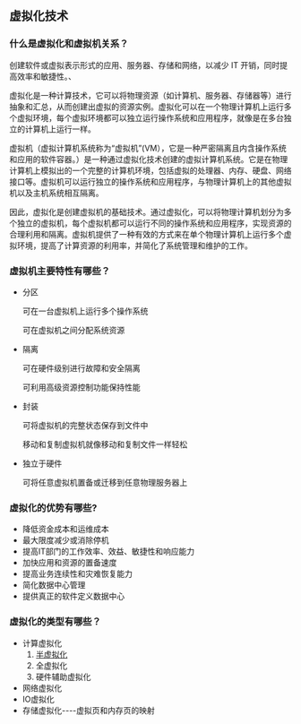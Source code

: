 ## 虚拟化技术

### 什么是虚拟化和虚拟机关系？

创建软件或虚拟表示形式的应用、服务器、存储和网络，以减少 IT 开销，同时提高效率和敏捷性。、

虚拟化是一种计算技术，它可以将物理资源（如计算机、服务器、存储器等）进行抽象和汇总，从而创建出虚拟的资源实例。虚拟化可以在一个物理计算机上运行多个虚拟环境，每个虚拟环境都可以独立运行操作系统和应用程序，就像是在多台独立的计算机上运行一样。

虚拟机（虚拟计算机系统称为“虚拟机”(VM），它是一种严密隔离且内含操作系统和应用的软件容器。）是一种通过虚拟化技术创建的虚拟计算机系统。它是在物理计算机上模拟出的一个完整的计算机环境，包括虚拟的处理器、内存、硬盘、网络接口等。虚拟机可以运行独立的操作系统和应用程序，与物理计算机上的其他虚拟机以及主机系统相互隔离。

因此，虚拟化是创建虚拟机的基础技术。通过虚拟化，可以将物理计算机划分为多个独立的虚拟机，每个虚拟机都可以运行不同的操作系统和应用程序，实现资源的合理利用和隔离。虚拟机提供了一种有效的方式来在单个物理计算机上运行多个虚拟环境，提高了计算资源的利用率，并简化了系统管理和维护的工作。

### 虚拟机主要特性有哪些？

- 分区

  可在一台虚拟机上运行多个操作系统

  可在虚拟机之间分配系统资源

- 隔离

  可在硬件级别进行故障和安全隔离

  可利用高级资源控制功能保持性能

- 封装

  可将虚拟机的完整状态保存到文件中

  移动和复制虚拟机就像移动和复制文件一样轻松

- 独立于硬件

  可将任意虚拟机置备或迁移到任意物理服务器上

### 虚拟化的优势有哪些?

- 降低资金成本和运维成本
- 最大限度减少或消除停机
- 提高IT部门的工作效率、效益、敏捷性和响应能力
- 加快应用和资源的置备速度
- 提高业务连续性和灾难恢复能力
- 简化数据中心管理
- 提供真正的软件定义数据中心

### 虚拟化的类型有哪些？

- 计算虚拟化
  1. [半虚拟化]()
  2. 全虚拟化
  3. 硬件辅助虚拟化
- 网络虚拟化
- IO虚拟化
- 存储虚拟化----虚拟页和内存页的映射

